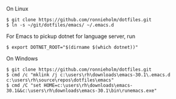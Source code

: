 On Linux

    $ git clone https://github.com/ronnieholm/dotfiles.git
    $ ln -s ~/git/dotfiles/emacs/ ~/.emacs.d

For Emacs to pickup dotnet for language server, run

    $ export DOTNET_ROOT="$(dirname $(which dotnet))"

On Windows

    $ git clone https://github.com/ronnieholm/dotfiles.git
    $ cmd /c "mklink /j c:\users\rh\downloads\emacs-30.1\.emacs.d c:\users\rh\source\repos\dotfiles\emacs"
    $ cmd /C "set HOME=c:\users\rh\downloads\emacs-30.1&&c:\users\rh\downloads\emacs-30.1\bin\runemacs.exe"
